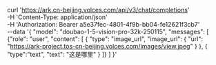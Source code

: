 curl 'https://ark.cn-beijing.volces.com/api/v3/chat/completions' \
-H 'Content-Type: application/json' \
-H 'Authorization: Bearer a5e37fec-4801-4f9b-bb04-fe12621f3cb7' \
--data '{
    "model": "doubao-1-5-vision-pro-32k-250115",
    "messages": [
    {"role": "user", "content": [
        {
            "type": "image_url",
            "image_url": {
                "url": "https://ark-project.tos-cn-beijing.volces.com/images/view.jpeg"
            }
        },
        {
            "type":"text",
            "text": "这是哪里"
        }
    ]}
  ]
}'